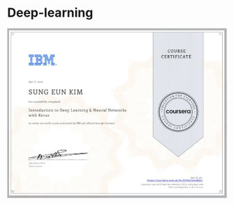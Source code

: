 # Deep-learning

![My Image](https://github.com/stella-miracle/DL_COURSE/blob/98156167a1457e7dd8d2f4592667b4bbcb9868b1/Images/first.jpg)
